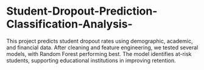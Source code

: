# Student-Dropout-Prediction-Classification-Analysis-
This project predicts student dropout rates using demographic, academic, and financial data. After cleaning and feature engineering, we tested several models, with Random Forest performing best. The model identifies at-risk students, supporting educational institutions in improving retention.
